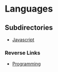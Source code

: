 # Languages

## Subdirectories
- [Javascript](./Javascript/Javascript)

### Reverse Links
- [Programming](../Programming.md)